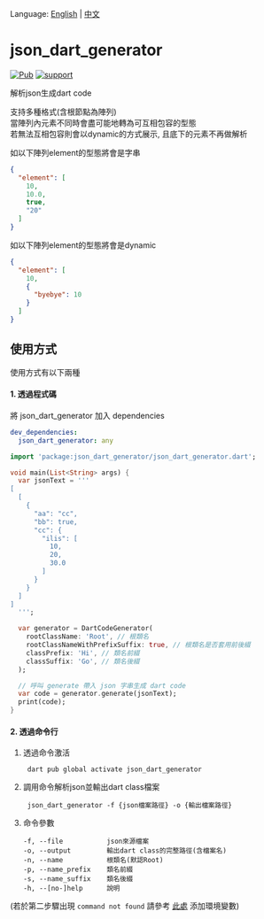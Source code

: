 Language: [English](README.md) | [中文](README_ZH.md)

# json_dart_generator
[![Pub](https://img.shields.io/pub/v/json_dart_generator.svg?style=flat-square)](https://pub.dartlang.org/packages/json_dart_generator)
[![support](https://img.shields.io/badge/platform-flutter%7Cdart%20vm-ff69b4.svg?style=flat-square)](https://github.com/MagicalWater/json_dart_generator)

解析json生成dart code

支持多種格式(含根節點為陣列)  
當陣列內元素不同時會盡可能地轉為可互相包容的型態  
若無法互相包容則會以dynamic的方式展示, 且底下的元素不再做解析

如以下陣列element的型態將會是字串
```json
{
  "element": [
    10,
    10.0,
    true,
    "20"
  ]
}
```

如以下陣列element的型態將會是dynamic
```json
{
  "element": [
    10,
    {
      "byebye": 10
    }
  ]
}
```


## 使用方式
使用方式有以下兩種

#### 1. 透過程式碼
將 json_dart_generator 加入 dependencies

```yaml
dev_dependencies:
  json_dart_generator: any
```

```dart
import 'package:json_dart_generator/json_dart_generator.dart';

void main(List<String> args) {
  var jsonText = '''
[
  [
    {
      "aa": "cc",
      "bb": true,
      "cc": {
        "ilis": [
          10,
          20,
          30.0
        ]
      }
    }
  ]
]
  ''';

  var generator = DartCodeGenerator(
    rootClassName: 'Root', // 根類名
    rootClassNameWithPrefixSuffix: true, // 根類名是否套用前後綴
    classPrefix: 'Hi', // 類名前綴
    classSuffix: 'Go', // 類名後綴
  );

  // 呼叫 generate 帶入 json 字串生成 dart code
  var code = generator.generate(jsonText);
  print(code);
}
```

#### 2. 透過命令行
1. 透過命令激活  

        dart pub global activate json_dart_generator
       
2. 調用命令解析json並輸出dart class檔案    

        json_dart_generator -f {json檔案路徑} -o {輸出檔案路徑}
        
3. 命令參數
    ```shell script
    -f, --file           json來源檔案
    -o, --output         輸出dart class的完整路徑(含檔案名)
    -n, --name           根類名(默認Root)
    -p, --name_prefix    類名前綴
    -s, --name_suffix    類名後綴
    -h, --[no-]help      說明
    ```

(若於第二步驟出現 `command not found` 請參考 [此處](https://dart.cn/tools/pub/cmd/pub-global) 添加環境變數) 
